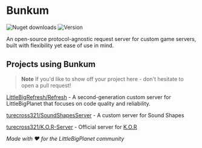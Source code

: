 # Bunkum

![Nuget downloads](https://img.shields.io/nuget/dt/Bunkum?color=blue&label=nuget%20downloads&logo=nuget)
![Version](https://img.shields.io/nuget/v/Bunkum?label=version)

An open-source protocol-agnostic request server for custom game servers, built with flexibility yet ease of use in mind.

## Projects using Bunkum

> **Note**
> If you'd like to show off your project here - don't hesitate to open a pull request!

[LittleBigRefresh/Refresh](https://github.com/LittleBigRefresh/Refresh) - A second-generation custom server for LittleBigPlanet that focuses on code quality and reliability. 

[turecross321/SoundShapesServer](https://github.com/turecross321/SoundShapesServer) - A custom server for Sound Shapes

[turecross321/K.O.R-Server](https://github.com/turecross321/K.O.R-Server) - Official server for [K.O.R](https://t-u-r-e.itch.io/kor)

*Made with :heart: for the LittleBigPlanet community*

